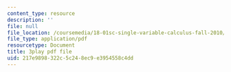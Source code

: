 ```yaml
---
content_type: resource
description: ''
file: null
file_location: /coursemedia/18-01sc-single-variable-calculus-fall-2010/217e9898322c5c248ec9e3954558c4dd_7K1sB05pE0A.pdf
file_type: application/pdf
resourcetype: Document
title: 3play pdf file
uid: 217e9898-322c-5c24-8ec9-e3954558c4dd
---
```


